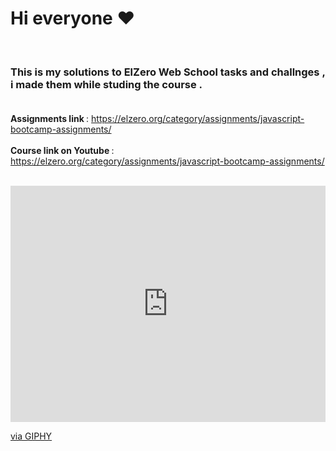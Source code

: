 <strong><h1> Hi everyone ❤️ </h1></strong> <br>
### This is my solutions to ElZero Web School tasks and challnges , i made them while studing the course . <br> <br> 
<strong>Assignments link </strong> : https://elzero.org/category/assignments/javascript-bootcamp-assignments/ <br> <br>
<strong> Course link on Youtube </strong> : https://elzero.org/category/assignments/javascript-bootcamp-assignments/ <br> <br>
<div style="width:100%;height:0;padding-bottom:75%;position:relative;">
  <iframe src="https://giphy.com/embed/11ISwbgCxEzMyY" width="100%" height="100%" style="position:absolute" frameBorder="0" class="giphy-embed" allowFullScreen>
    
  </iframe></div><p><a href="https://giphy.com/gifs/reaction-mrw-11ISwbgCxEzMyY">via GIPHY</a></p>

